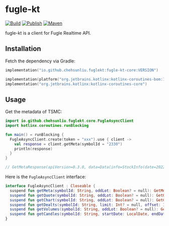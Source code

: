 # fugle-kt

[![Build](https://github.com/chehsunliu/fugle-kt/actions/workflows/build.yml/badge.svg)](https://github.com/chehsunliu/fugle-kt/actions/workflows/build.yml)
[![Publish](https://github.com/chehsunliu/fugle-kt/actions/workflows/publish.yml/badge.svg)](https://github.com/chehsunliu/fugle-kt/actions/workflows/publish.yml)
[![Maven](https://img.shields.io/maven-central/v/io.github.chehsunliu.fuglekt/fugle-kt-core)](https://search.maven.org/artifact/io.github.chehsunliu.fuglekt/fugle-kt-core)

fugle-kt is a client for Fugle Realtime API.

## Installation

Fetch the dependency via Gradle:

```kotlin
implementation("io.github.chehsunliu.fuglekt:fugle-kt-core:VERSION")

implementation(platform("org.jetbrains.kotlinx:kotlinx-coroutines-bom:1.6.1"))
implementation("org.jetbrains.kotlinx:kotlinx-coroutines-core")
```

## Usage

Get the metadata of TSMC:

```kotlin
import io.github.chehsunliu.fuglekt.core.FugleAsyncClient
import kotlinx.coroutines.runBlocking

fun main() = runBlocking {
  FugleAsyncClient.create(token = "xxx").use { client ->
    val response = client.getMeta(symbolId = "2330")
    println(response)
  }
}

// GetMetaResponse(apiVersion=0.3.0, data=Data(info=StockInfo(date=2022-04-29, type=EQUITY, exchange=TWSE, market=TSE, symbolId=2330, countryCode=TW, timeZone=Asia/Taipei, lastUpdatedAt=2022-04-29T13:30+08:00), meta=Meta(market=TSE, nameZhTw=台積電, industryZhTw=半導體業, priceReference=531.0, priceHighLimit=584.0, priceLowLimit=478.0, canDayBuySell=true, canDaySellBuy=true, canShortMargin=true, canShortLend=true, tradingUnit=1000, currency=TWD, isTerminated=false, isSuspended=false, typeZhTw=一般股票, abnormal=正常, isUnusuallyRecommended=false, isNewlyCompiled=null)))
```

Here is the `FugleAsyncClient` interface:

```kotlin
interface FugleAsyncClient : Closeable {
  suspend fun getMeta(symbolId: String, oddLot: Boolean? = null): GetMetaResponse
  suspend fun getQuote(symbolId: String, oddLot: Boolean? = null): GetQuoteResponse
  suspend fun getChart(symbolId: String, oddLot: Boolean? = null): GetChartResponse
  suspend fun getDealts(symbolId: String, limit: Int? = null, offset: Int? = null, oddLot: Boolean? = null): GetDealtsResponse
  suspend fun getVolumes(symbolId: String, oddLot: Boolean? = null): GetVolumesResponse
  suspend fun getCandles(symbolId: String, startDate: LocalDate, endDate: LocalDate): GetCandlesResponse
}
```
